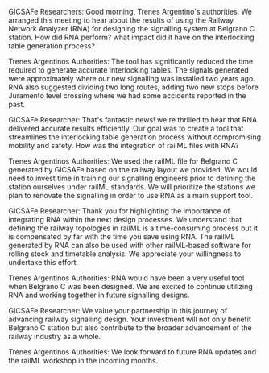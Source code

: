 GICSAFe Researchers: Good morning, Trenes Argentino's authorities. We arranged this meeting to hear about the results of using the Railway Network Analyzer (RNA) for designing the signalling system at Belgrano C station. How did RNA perform? what impact did it have on the interlocking table generation process? 

Trenes Argentinos Authorities: The tool has significantly reduced the time required to generate accurate interlocking tables. The signals generated were approximately where our new signalling was installed two years ago. RNA also suggested dividing two long routes, adding two new stops before Juramento level crossing where we had some accidents reported in the past. 

GICSAFe Researcher: That's fantastic news! we're thrilled to hear that RNA delivered accurate results efficiently. Our goal was to create a tool that streamlines the interlocking table generation process without compromising mobility and safety. How was the integration of railML files with RNA?

Trenes Argentinos Authorities: We used the railML file for Belgrano C generated by GICSAFe based on the railway layout we provided. We would need to invest time in training our signalling engineers prior to defining the station ourselves under railML standards. We will prioritize the stations we plan to renovate the signalling in order to use RNA as a main support tool.

GICSAFe Researcher: Thank you for highlighting the importance of integrating RNA within the next design processes. We understand that defining the railway topologies in railML is a time-consuming process but it is compensated by far with the time you save using RNA. The railML generated by RNA can also be used with other railML-based software for rolling stock and timetable analysis. We appreciate your willingness to undertake this effort.

Trenes Argentinos Authorities: RNA would have been a very useful tool when Belgrano C was been designed. We are excited to continue utilizing RNA and working together in future signalling designs.

GICSAFe Researcher: We value your partnership in this journey of advancing railway signalling design. Your investment will not only benefit Belgrano C station but also contribute to the broader advancement of the railway industry as a whole.

Trenes Argentinos Authorities: We look forward to future RNA updates and the railML workshop in the incoming months.
